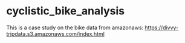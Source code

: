# cyclistic_bike_analysis
This is a case study on the bike data from amazonaws: https://divvy-tripdata.s3.amazonaws.com/index.html
